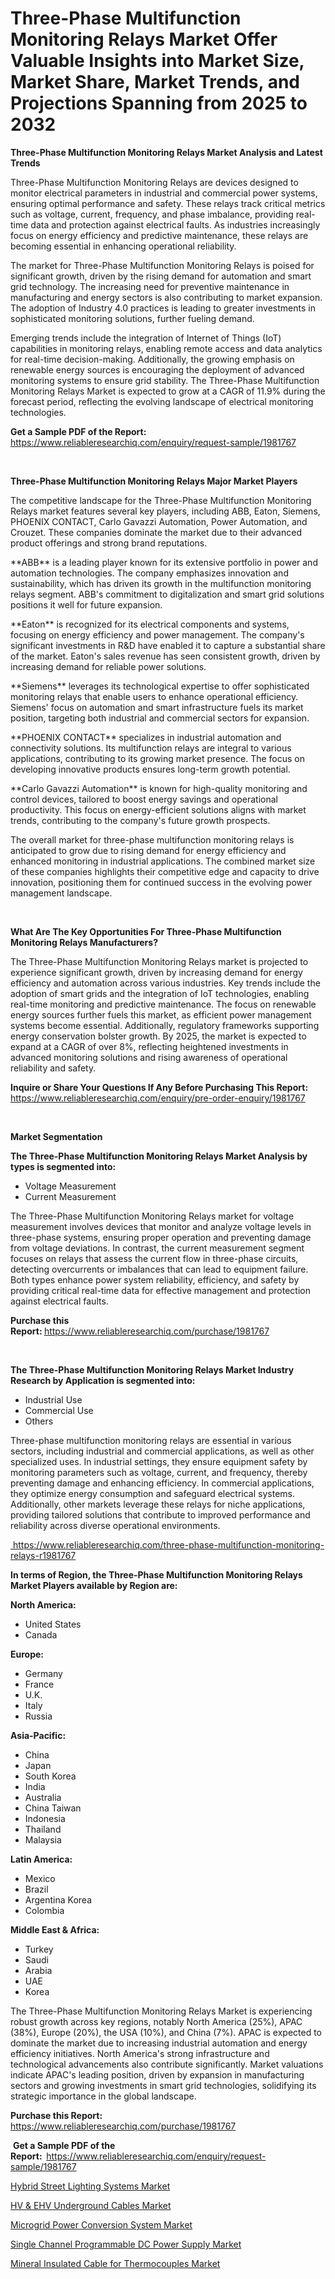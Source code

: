 <p><h1>Three-Phase Multifunction Monitoring Relays Market Offer Valuable Insights into Market Size, Market Share, Market Trends, and Projections Spanning from 2025 to 2032</h1></p><p><strong>Three-Phase Multifunction Monitoring Relays Market Analysis and Latest Trends</strong></p>
<p><p>Three-Phase Multifunction Monitoring Relays are devices designed to monitor electrical parameters in industrial and commercial power systems, ensuring optimal performance and safety. These relays track critical metrics such as voltage, current, frequency, and phase imbalance, providing real-time data and protection against electrical faults. As industries increasingly focus on energy efficiency and predictive maintenance, these relays are becoming essential in enhancing operational reliability.</p><p>The market for Three-Phase Multifunction Monitoring Relays is poised for significant growth, driven by the rising demand for automation and smart grid technology. The increasing need for preventive maintenance in manufacturing and energy sectors is also contributing to market expansion. The adoption of Industry 4.0 practices is leading to greater investments in sophisticated monitoring solutions, further fueling demand.</p><p>Emerging trends include the integration of Internet of Things (IoT) capabilities in monitoring relays, enabling remote access and data analytics for real-time decision-making. Additionally, the growing emphasis on renewable energy sources is encouraging the deployment of advanced monitoring systems to ensure grid stability. The Three-Phase Multifunction Monitoring Relays Market is expected to grow at a CAGR of 11.9% during the forecast period, reflecting the evolving landscape of electrical monitoring technologies.</p></p>
<p><strong>Get a Sample PDF of the Report:&nbsp;</strong> <a href="https://www.reliableresearchiq.com/enquiry/request-sample/1981767?utm_campaign=1896&utm_medium=2&utm_source=Github&utm_content=ia&utm_term=07042025&utm_id=three-phase-multifunction-monitoring-relays">https://www.reliableresearchiq.com/enquiry/request-sample/1981767</a></p>
<p>&nbsp;</p>
<p><strong>Three-Phase Multifunction Monitoring Relays Major Market Players</strong></p>
<p><p>The competitive landscape for the Three-Phase Multifunction Monitoring Relays market features several key players, including ABB, Eaton, Siemens, PHOENIX CONTACT, Carlo Gavazzi Automation, Power Automation, and Crouzet. These companies dominate the market due to their advanced product offerings and strong brand reputations.</p><p>**ABB** is a leading player known for its extensive portfolio in power and automation technologies. The company emphasizes innovation and sustainability, which has driven its growth in the multifunction monitoring relays segment. ABB's commitment to digitalization and smart grid solutions positions it well for future expansion.</p><p>**Eaton** is recognized for its electrical components and systems, focusing on energy efficiency and power management. The company's significant investments in R&D have enabled it to capture a substantial share of the market. Eaton's sales revenue has seen consistent growth, driven by increasing demand for reliable power solutions.</p><p>**Siemens** leverages its technological expertise to offer sophisticated monitoring relays that enable users to enhance operational efficiency. Siemens' focus on automation and smart infrastructure fuels its market position, targeting both industrial and commercial sectors for expansion.</p><p>**PHOENIX CONTACT** specializes in industrial automation and connectivity solutions. Its multifunction relays are integral to various applications, contributing to its growing market presence. The focus on developing innovative products ensures long-term growth potential.</p><p>**Carlo Gavazzi Automation** is known for high-quality monitoring and control devices, tailored to boost energy savings and operational productivity. This focus on energy-efficient solutions aligns with market trends, contributing to the company's future growth prospects.</p><p>The overall market for three-phase multifunction monitoring relays is anticipated to grow due to rising demand for energy efficiency and enhanced monitoring in industrial applications. The combined market size of these companies highlights their competitive edge and capacity to drive innovation, positioning them for continued success in the evolving power management landscape.</p></p>
<p>&nbsp;</p>
<p><strong>What Are The Key Opportunities For Three-Phase Multifunction Monitoring Relays Manufacturers?</strong></p>
<p><p>The Three-Phase Multifunction Monitoring Relays market is projected to experience significant growth, driven by increasing demand for energy efficiency and automation across various industries. Key trends include the adoption of smart grids and the integration of IoT technologies, enabling real-time monitoring and predictive maintenance. The focus on renewable energy sources further fuels this market, as efficient power management systems become essential. Additionally, regulatory frameworks supporting energy conservation bolster growth. By 2025, the market is expected to expand at a CAGR of over 8%, reflecting heightened investments in advanced monitoring solutions and rising awareness of operational reliability and safety.</p></p>
<p><strong>Inquire or Share Your Questions If Any Before Purchasing This Report:</strong> <a href="https://www.reliableresearchiq.com/enquiry/pre-order-enquiry/1981767?utm_campaign=1896&utm_medium=2&utm_source=Github&utm_content=ia&utm_term=07042025&utm_id=three-phase-multifunction-monitoring-relays">https://www.reliableresearchiq.com/enquiry/pre-order-enquiry/1981767</a></p>
<p>&nbsp;</p>
<p><strong>Market Segmentation</strong></p>
<p><strong>The Three-Phase Multifunction Monitoring Relays Market Analysis by types is segmented into:</strong></p>
<p><ul><li>Voltage Measurement</li><li>Current Measurement</li></ul></p>
<p><p>The Three-Phase Multifunction Monitoring Relays market for voltage measurement involves devices that monitor and analyze voltage levels in three-phase systems, ensuring proper operation and preventing damage from voltage deviations. In contrast, the current measurement segment focuses on relays that assess the current flow in three-phase circuits, detecting overcurrents or imbalances that can lead to equipment failure. Both types enhance power system reliability, efficiency, and safety by providing critical real-time data for effective management and protection against electrical faults.</p></p>
<p><strong>Purchase this Report:&nbsp;</strong><a href="https://www.reliableresearchiq.com/purchase/1981767?utm_campaign=1896&utm_medium=2&utm_source=Github&utm_content=ia&utm_term=07042025&utm_id=three-phase-multifunction-monitoring-relays">https://www.reliableresearchiq.com/purchase/1981767</a></p>
<p>&nbsp;</p>
<p><strong>The Three-Phase Multifunction Monitoring Relays Market Industry Research by Application is segmented into:</strong></p>
<p><ul><li>Industrial Use</li><li>Commercial Use</li><li>Others</li></ul></p>
<p><p>Three-phase multifunction monitoring relays are essential in various sectors, including industrial and commercial applications, as well as other specialized uses. In industrial settings, they ensure equipment safety by monitoring parameters such as voltage, current, and frequency, thereby preventing damage and enhancing efficiency. In commercial applications, they optimize energy consumption and safeguard electrical systems. Additionally, other markets leverage these relays for niche applications, providing tailored solutions that contribute to improved performance and reliability across diverse operational environments.</p></p>
<p><a href="https://www.reliableresearchiq.com/three-phase-multifunction-monitoring-relays-r1981767?utm_campaign=1896&utm_medium=2&utm_source=Github&utm_content=ia&utm_term=07042025&utm_id=three-phase-multifunction-monitoring-relays">&nbsp;https://www.reliableresearchiq.com/three-phase-multifunction-monitoring-relays-r1981767</a></p>
<p><strong>In terms of Region, the Three-Phase Multifunction Monitoring Relays Market Players available by Region are:</strong></p>
<p>
    <p> <strong> North America: </strong>
        <ul>
            <li>United States</li>
            <li>Canada</li>
        </ul>
        </p> 
    <p> <strong> Europe: </strong>
        <ul>
            <li>Germany</li>
            <li>France</li>
            <li>U.K.</li>
            <li>Italy</li>
            <li>Russia</li>
        </ul>
        </p> 
    <p> <strong> Asia-Pacific: </strong>
        <ul>
            <li>China</li>
            <li>Japan</li>
            <li>South Korea</li>
            <li>India</li>
            <li>Australia</li>
            <li>China Taiwan</li>
            <li>Indonesia</li>
            <li>Thailand</li>
            <li>Malaysia</li>
        </ul>
        </p> 
    <p> <strong> Latin America: </strong>
        <ul>
            <li>Mexico</li>
            <li>Brazil</li>
            <li>Argentina Korea</li>
            <li>Colombia</li>
        </ul>
        </p> 
    <p> <strong> Middle East & Africa: </strong>
        <ul>
            <li>Turkey</li>
            <li>Saudi</li>
            <li>Arabia</li>
            <li>UAE</li>
            <li>Korea</li>
        </ul>
    </p>
    </p>
<p><p>The Three-Phase Multifunction Monitoring Relays Market is experiencing robust growth across key regions, notably North America (25%), APAC (38%), Europe (20%), the USA (10%), and China (7%). APAC is expected to dominate the market due to increasing industrial automation and energy efficiency initiatives. North America's strong infrastructure and technological advancements also contribute significantly. Market valuations indicate APAC's leading position, driven by expansion in manufacturing sectors and growing investments in smart grid technologies, solidifying its strategic importance in the global landscape.</p></p>
<p><strong>Purchase this Report: </strong><a href="https://www.reliableresearchiq.com/purchase/1981767?utm_campaign=1896&utm_medium=2&utm_source=Github&utm_content=ia&utm_term=07042025&utm_id=three-phase-multifunction-monitoring-relays">https://www.reliableresearchiq.com/purchase/1981767</a></p>
<p>&nbsp;<strong>Get a Sample PDF of the Report:&nbsp;&nbsp;</strong><a href="https://www.reliableresearchiq.com/enquiry/request-sample/1981767?utm_campaign=1896&utm_medium=2&utm_source=Github&utm_content=ia&utm_term=07042025&utm_id=three-phase-multifunction-monitoring-relays">https://www.reliableresearchiq.com/enquiry/request-sample/1981767</a></p>
<p><strong></strong></p>
<p><p><a href="https://github.com/miehldobin1w/Market-Research-Report-List-1/blob/main/hybrid-street-lighting-systems-market.md?utm_campaign=1896&utm_medium=2&utm_source=Github&utm_content=ia&utm_term=07042025&utm_id=three-phase-multifunction-monitoring-relays">Hybrid Street Lighting Systems Market</a></p><p><a href="https://github.com/delcirodda4f/Market-Research-Report-List-1/blob/main/hv-ehv-underground-cables-market.md?utm_campaign=1896&utm_medium=2&utm_source=Github&utm_content=ia&utm_term=07042025&utm_id=three-phase-multifunction-monitoring-relays">HV & EHV Underground Cables Market</a></p><p><a href="https://github.com/gaiusmelyna/Market-Research-Report-List-1/blob/main/microgrid-power-conversion-system-market.md?utm_campaign=1896&utm_medium=2&utm_source=Github&utm_content=ia&utm_term=07042025&utm_id=three-phase-multifunction-monitoring-relays">Microgrid Power Conversion System Market</a></p><p><a href="https://github.com/meenafadilkh/Market-Research-Report-List-1/blob/main/single-channel-programmable-dc-power-supply-market.md?utm_campaign=1896&utm_medium=2&utm_source=Github&utm_content=ia&utm_term=07042025&utm_id=three-phase-multifunction-monitoring-relays">Single Channel Programmable DC Power Supply Market</a></p><p><a href="https://github.com/pupunhez/Market-Research-Report-List-1/blob/main/mineral-insulated-cable-for-thermocouples-market.md?utm_campaign=1896&utm_medium=2&utm_source=Github&utm_content=ia&utm_term=07042025&utm_id=three-phase-multifunction-monitoring-relays">Mineral Insulated Cable for Thermocouples Market</a></p></p>